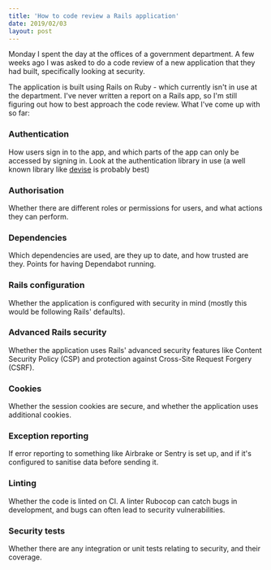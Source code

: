 ```yaml
---
title: 'How to code review a Rails application'
date: 2019/02/03
layout: post
---
```


Monday I spent the day at the offices of a government department. A few weeks ago I was asked to do a code review of a new application that they had built, specifically looking at security.

The application is built using Rails on Ruby - which currently isn't in use at the department. I've never written a report on a Rails app, so I'm still figuring out how to best approach the code review. What I've come up with so far:

### Authentication

How users sign in to the app, and which parts of the app can only be accessed by signing in. Look at the authentication library in use (a well known library like [devise](https://github.com/plataformatec/devise) is probably best)

### Authorisation

Whether there are different roles or permissions for users, and what actions they can perform.

### Dependencies

Which dependencies are used, are they up to date, and how trusted are they. Points for having Dependabot running.

### Rails configuration

Whether the application is configured with security in mind (mostly this would be following Rails' defaults).

### Advanced Rails security

Whether the application uses Rails' advanced security features like Content Security Policy (CSP) and protection against Cross-Site Request Forgery (CSRF).

### Cookies

Whether the session cookies are secure, and whether the application uses additional cookies.

### Exception reporting

If error reporting to something like Airbrake or Sentry is set up, and if it's configured to sanitise data before sending it.

### Linting

Whether the code is linted on CI. A linter Rubocop can catch bugs in development, and bugs can often lead to security vulnerabilities.

### Security tests

Whether there are any integration or unit tests relating to security, and their coverage.
